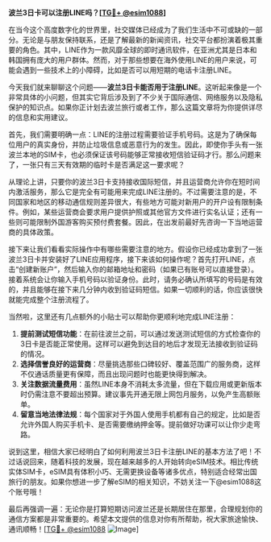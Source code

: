 **波兰3日卡可以注册LINE吗？[[TG💪+ @esim1088](https://t.me/s/esim1088)]**

在当今这个高度数字化的世界里，社交媒体已经成为了我们生活中不可或缺的一部分。无论是与朋友保持联系，还是了解最新的新闻资讯，社交平台都扮演着极其重要的角色。其中，LINE作为一款风靡全球的即时通讯软件，在亚洲尤其是日本和韩国拥有庞大的用户群体。然而，对于那些想要在海外使用LINE的用户来说，可能会遇到一些技术上的小障碍，比如是否可以用短期的电话卡注册LINE。

今天我们就来聊聊这个问题——**波兰3日卡能否用于注册LINE**。这听起来像是一个非常具体的小问题，但其实它背后涉及到了不少关于国际通信、网络服务以及隐私保护的知识点。如果你正计划去波兰旅行或者工作，那么这篇文章将为你提供详尽的信息和实用建议。

首先，我们需要明确一点：LINE的注册过程需要验证手机号码。这是为了确保每位用户的真实身份，并防止垃圾信息或恶意行为的发生。因此，即使你手头有一张波兰本地的SIM卡，也必须保证该号码能够正常接收短信验证码才行。那么问题来了，一张只有三天有效期的临时卡是否满足这一要求呢？

从理论上讲，只要你的波兰3日卡支持接收国际短信，并且运营商允许你在短时间内激活服务，那么它是完全有可能用来完成LINE注册的。不过需要注意的是，不同国家和地区的移动通信规则差异很大，有些地方可能对新用户的开户设有限制条件。例如，某些运营商会要求用户提供护照或其他官方文件进行实名认证；还有一些则可能限制外国游客购买预付费套餐。因此，在出发前最好先咨询一下当地运营商的具体政策。

接下来让我们看看实际操作中有哪些需要注意的地方。假设你已经成功拿到了一张波兰3日卡并安装好了LINE应用程序，接下来该如何操作呢？首先打开LINE，点击“创建新账户”，然后输入你的邮箱地址和密码（如果已有账号可以直接登录）。接着系统会让你输入手机号码以验证身份。此时，请务必确认所填写的号码是有效的，并且能够在接下来几分钟内收到验证码短信。如果一切顺利的话，你应该很快就能完成整个注册流程了。

当然啦，这里还有几点额外的小贴士可以帮助你更顺利地完成LINE注册：

1. **提前测试短信功能**：在前往波兰之前，可以通过发送测试短信的方式检查你的3日卡是否能正常使用。这样可以避免到达目的地后才发现无法接收到验证码的情况。
2. **选择信誉良好的运营商**：尽量挑选那些口碑较好、覆盖范围广的服务商，这样不仅通话质量更有保障，而且出现问题时也能更快得到解决。
3. **关注数据流量费用**：虽然LINE本身不消耗太多流量，但在下载应用或更新版本时仍需注意不要超出预算。建议事先开通无限上网包月服务，以免产生高额账单。
4. **留意当地法律法规**：每个国家对于外国人使用手机都有自己的规定，比如是否允许外国人购买手机卡、是否需要缴纳押金等。提前做好功课可以让你少走弯路。

说到这里，相信大家已经明白了如何利用波兰3日卡注册LINE的基本方法了吧！不过话说回来，随着科技的发展，现在越来越多的人开始转向eSIM技术。相比传统实体SIM卡，eSIM具有体积小巧、无需更换设备等诸多优点，特别适合经常出国旅行的朋友。如果你想进一步了解eSIM的相关知识，不妨关注一下@esim1088这个账号哦！

最后再强调一遍：无论你是打算短期访问波兰还是长期居住在那里，合理规划你的通信方案都是非常重要的。希望本文提供的信息对你有所帮助，祝大家旅途愉快、通讯顺畅！[[TG💪+ @esim1088](https://t.me/s/esim1088) ![Image](https://i.postimg.cc/4NQfJmqS/Snipaste-2025-05-13-00-14-12.png)]